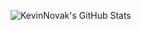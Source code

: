 ![KevinNovak's GitHub Stats](https://github-readme-stats.vercel.app/api?username=KevinNovak&show_icons=true)